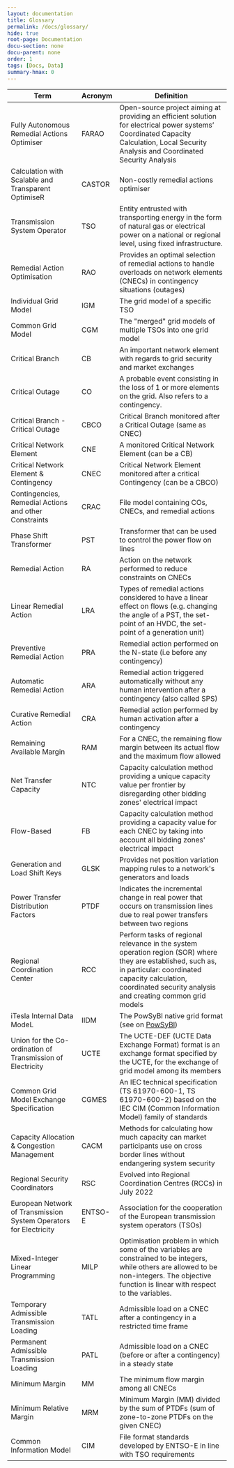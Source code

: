 ```yaml
---
layout: documentation
title: Glossary
permalink: /docs/glossary/
hide: true
root-page: Documentation
docu-section: none
docu-parent: none
order: 1
tags: [Docs, Data]
summary-hmax: 0
---
```


| Term                                                              | Acronym | Definition                                                                                                                                                                                                                   |
|-------------------------------------------------------------------|---------|------------------------------------------------------------------------------------------------------------------------------------------------------------------------------------------------------------------------------|
| Fully Autonomous Remedial Actions Optimiser                       | FARAO   | Open-source project aiming at providing an efficient solution for electrical power systems’ Coordinated Capacity Calculation, Local Security Analysis and Coordinated Security Analysis                                      |
| Calculation with Scalable and Transparent OptimiseR               | CASTOR  | Non-costly remedial actions optimiser                                                                                                                                                                                        |
| Transmission System Operator                                      | TSO     | Entity entrusted with transporting energy in the form of natural gas or electrical power on a national or regional level, using fixed infrastructure.                                                                        |
| Remedial Action Optimisation                                      | RAO     | Provides an optimal selection of remedial actions to handle overloads on network elements (CNECs) in contingency situations (outages)                                                                                        |
| Individual Grid Model                                             | IGM     | The grid model of a specific TSO                                                                                                                                                                                             |
| Common Grid Model                                                 | CGM     | The "merged" grid models of multiple TSOs into one grid model                                                                                                                                                                |
| Critical Branch                                                   | CB      | An important network element with regards to grid security and market exchanges                                                                                                                                              |
| Critical Outage                                                   | CO      | A probable event consisting in the loss of 1 or more elements on the grid. Also refers to a contingency.                                                                                                                     |
| Critical Branch - Critical Outage                                 | CBCO    | Critical Branch monitored after a Critical Outage (same as CNEC)                                                                                                                                                             |
| Critical Network Element                                          | CNE     | A monitored Critical Network Element (can be a CB)                                                                                                                                                                           |
| Critical Network Element & Contingency                            | CNEC    | Critical Network Element monitored after a critical Contingency (can be a CBCO)                                                                                                                                              |
| Contingencies, Remedial Actions and other Constraints             | CRAC    | File model containing COs, CNECs, and remedial actions                                                                                                                                                                       |
| Phase Shift Transformer                                           | PST     | Transformer that can be used to control the power flow on lines                                                                                                                                                              |
| Remedial Action                                                   | RA      | Action on the network performed to reduce constraints on CNECs                                                                                                                                                               |
| Linear Remedial Action                                            | LRA     | Types of remedial actions considered to have a linear effect on flows (e.g. changing the angle of a PST, the set-point of an HVDC, the set-point of a generation unit)                                                       |
| Preventive Remedial Action                                        | PRA     | Remedial action performed on the N-state (i.e before any contingency)                                                                                                                                                        |
| Automatic Remedial Action                                         | ARA     | Remedial action triggered automatically without any human intervention after a contingency (also called SPS)                                                                                                                 |
| Curative Remedial Action                                          | CRA     | Remedial action performed by human activation after a contingency                                                                                                                                                            |
| Remaining Available Margin                                        | RAM     | For a CNEC, the remaining flow margin between its actual flow and the maximum flow allowed                                                                                                                                   |
| Net Transfer Capacity                                             | NTC     | Capacity calculation method providing a unique capacity value per frontier by disregarding other bidding zones' electrical impact                                                                                            |
| Flow-Based                                                        | FB      | Capacity calculation method providing a capacity value for each CNEC by taking into account all bidding zones' electrical impact                                                                                             |
| Generation and Load Shift Keys                                    | GLSK    | Provides net position variation mapping rules to a network's generators and loads                                                                                                                                            |
| Power Transfer Distribution Factors                               | PTDF    | Indicates the incremental change in real power that occurs on transmission lines due to real power transfers between two regions                                                                                             |
| Regional Coordination Center                                      | RCC     | Perform tasks of regional relevance in the system operation region (SOR) where they are established, such as, in particular: coordinated capacity calculation, coordinated security analysis and creating common grid models |
| iTesla Internal Data ModeL                                        | IIDM    | The PowSyBl native grid format (see on [PowSyBl](https://www.powsybl.org/pages/documentation/developer/artifacts.html))                                                                                                      |
| Union for the Co-ordination of Transmission of Electricity        | UCTE    | The UCTE-DEF (UCTE Data Exchange Format) format is an exchange format specified by the UCTE, for the exchange of grid model among its members                                                                                |
| Common Grid Model Exchange Specification                          | CGMES   | An IEC technical specification (TS 61970-600-1, TS 61970-600-2) based on the IEC CIM (Common Information Model) family of standards                                                                                          |
| Capacity Allocation & Congestion Management                       | CACM    | Methods for calculating how much capacity can market participants use on cross border lines without endangering system security                                                                                              |
| Regional Security Coordinators                                    | RSC     | Evolved into Regional Coordination Centres (RCCs) in July 2022                                                                                                                                                               |
| European Network of Transmission System Operators for Electricity | ENTSO-E | Association for the cooperation of the European transmission system operators (TSOs)                                                                                                                                         |
| Mixed-Integer Linear Programming                                  | MILP    | Optimisation problem in which some of the variables are constrained to be integers, while others are allowed to be non-integers. The objective function is linear with respect to the variables.                             |
| Temporary Admissible Transmission Loading                         | TATL    | Admissible load on a CNEC after a contingency in a restricted time frame                                                                                                                                                     |
| Permanent Admissible Transmission Loading                         | PATL    | Admissible load on a CNEC (before or after a contingency) in a steady state                                                                                                                                                  |
| Minimum Margin                                                    | MM      | The minimum flow margin among all CNECs                                                                                                                                                                                      |
| Minimum Relative Margin                                           | MRM     | Minimum Margin (MM) divided by the sum of PTDFs (sum of zone-to-zone PTDFs on the given CNEC)                                                                                                                                |
| Common Information Model                                          | CIM     | File format standards developed by ENTSO-E in line with TSO requirements                                                                                                                                                     |
